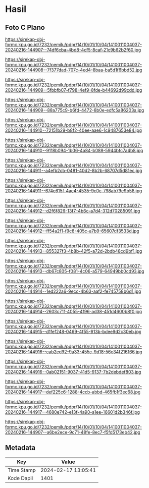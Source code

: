 # Hasil

## Foto C Plano

https://sirekap-obj-formc.kpu.go.id/7232/pemilu/pdpr/14/10/01/10/04/1410011004037-20240216-144907--74df6cba-4bd8-4cf5-8caf-21c9b62b2f60.jpg

https://sirekap-obj-formc.kpu.go.id/7232/pemilu/pdpr/14/10/01/10/04/1410011004037-20240216-144908--7f377dad-707c-4ed4-8baa-ba5d1f6bbd52.jpg

https://sirekap-obj-formc.kpu.go.id/7232/pemilu/pdpr/14/10/01/10/04/1410011004037-20240216-144909--5fbbfb07-f798-4ef9-8fde-b44692d99cdd.jpg

https://sirekap-obj-formc.kpu.go.id/7232/pemilu/pdpr/14/10/01/10/04/1410011004037-20240216-144909--88a775c9-b6fd-4472-8b0e-edfc5a86203a.jpg

https://sirekap-obj-formc.kpu.go.id/7232/pemilu/pdpr/14/10/01/10/04/1410011004037-20240216-144910--72151b29-b8f2-40ee-aae6-1c9487653e84.jpg

https://sirekap-obj-formc.kpu.go.id/7232/pemilu/pdpr/14/10/01/10/04/1410011004037-20240216-144910--9118b094-1b06-4a84-b088-5944bfc7a4b8.jpg

https://sirekap-obj-formc.kpu.go.id/7232/pemilu/pdpr/14/10/01/10/04/1410011004037-20240216-144911--a4efb2cb-0481-40d2-8b2b-68707d5d81ec.jpg

https://sirekap-obj-formc.kpu.go.id/7232/pemilu/pdpr/14/10/01/10/04/1410011004037-20240216-144911--674c615f-4ac4-4535-9c0c-798ab79e9b58.jpg

https://sirekap-obj-formc.kpu.go.id/7232/pemilu/pdpr/14/10/01/10/04/1410011004037-20240216-144912--d2f6f826-13f7-4b6c-a7d4-312d70285091.jpg

https://sirekap-obj-formc.kpu.go.id/7232/pemilu/pdpr/14/10/01/10/04/1410011004037-20240216-144912--ff54a2f1-f9c8-405c-a7b9-65607df3533d.jpg

https://sirekap-obj-formc.kpu.go.id/7232/pemilu/pdpr/14/10/01/10/04/1410011004037-20240216-144913--855327f3-4b8b-42f5-a72d-2bdb48cd9bf1.jpg

https://sirekap-obj-formc.kpu.go.id/7232/pemilu/pdpr/14/10/01/10/04/1410011004037-20240216-144913--db67c805-f081-4c06-a579-64949bb0cd93.jpg

https://sirekap-obj-formc.kpu.go.id/7232/pemilu/pdpr/14/10/01/10/04/1410011004037-20240216-144914--1ed222a6-9ecc-4b63-aaf2-fe745758b6d1.jpg

https://sirekap-obj-formc.kpu.go.id/7232/pemilu/pdpr/14/10/01/10/04/1410011004037-20240216-144914--2603c71f-4055-4f96-ad38-451d4600b8f0.jpg

https://sirekap-obj-formc.kpu.go.id/7232/pemilu/pdpr/14/10/01/10/04/1410011004037-20240216-144915--d1fef248-0469-4f55-913b-bdee9d2c30eb.jpg

https://sirekap-obj-formc.kpu.go.id/7232/pemilu/pdpr/14/10/01/10/04/1410011004037-20240216-144916--cab2ed92-9a33-455c-9d18-56c34f216166.jpg

https://sirekap-obj-formc.kpu.go.id/7232/pemilu/pdpr/14/10/01/10/04/1410011004037-20240216-144916--0ab02151-9037-41d5-9137-7b2debdef803.jpg

https://sirekap-obj-formc.kpu.go.id/7232/pemilu/pdpr/14/10/01/10/04/1410011004037-20240216-144917--def225c6-1288-4ccb-abbd-465fb1f3ec68.jpg

https://sirekap-obj-formc.kpu.go.id/7232/pemilu/pdpr/14/10/01/10/04/1410011004037-20240216-144917--4680e742-e13f-4a90-a1ee-16601d2b346f.jpg

https://sirekap-obj-formc.kpu.go.id/7232/pemilu/pdpr/14/10/01/10/04/1410011004037-20240216-144907--a6be2ece-9c71-48fe-8ec7-f5fd5173eb42.jpg


## Metadata

| Key        | Value               |
| ---------- | ------------------- |
| Time Stamp | 2024-02-17 13:05:41 |
| Kode Dapil | 1401                |



